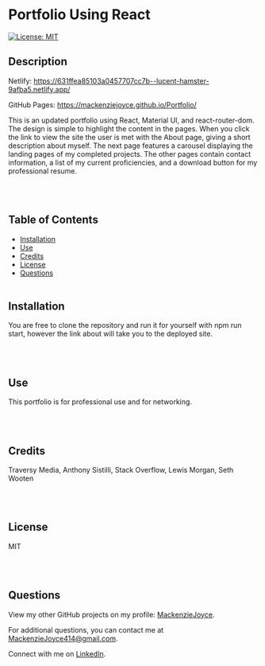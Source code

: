 # Portfolio Using React

[![License: MIT](https://img.shields.io/badge/License-MIT-yellow.svg)](https://opensource.org/licenses/MIT)

## Description

Netlify: 
https://631ffea85103a0457707cc7b--lucent-hamster-9afba5.netlify.app/

GitHub Pages: 
https://mackenziejoyce.github.io/Portfolio/

This is an updated portfolio using React, Material UI, and react-router-dom. The design is simple to highlight the content in the pages. When you click the link to view the site the user is met with the About page, giving a short description about myself. The next page features a carousel displaying the landing pages of my completed projects. The other pages contain contact information, a list of my current proficiencies, and a download button for my professional resume.

</br></br>

## Table of Contents

- [Installation](#installation)
- [Use](#use)
- [Credits](#credits)
- [License](#license)
- [Questions](#questions)
  </br></br>

## Installation

You are free to clone the repository and run it for yourself with npm run start, however the link about will take you to the deployed site.

</br></br>

## Use

This portfolio is for professional use and for networking.

</br></br>

## Credits

Traversy Media, Anthony Sistilli, Stack Overflow, Lewis Morgan, Seth Wooten

</br></br>

## License

MIT

</br></br>

## Questions

<p>View my other GitHub projects on my profile: <a href="https://github.com/MackenzieJoyce">MackenzieJoyce</a>.</p> 
<p>For additional questions, you can contact me at <a href="mailto:MackenzieJoyce414@gmail.com">MackenzieJoyce414@gmail.com</a>.</p>
<p>Connect with me on <a href="https://www.linkedin.com/in/mackenziejoyce/">LinkedIn</a>.<p>
